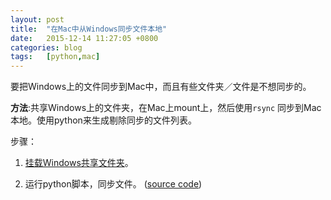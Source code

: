 ```yaml
---
layout: post
title:  "在Mac中从Windows同步文件本地"
date:   2015-12-14 11:27:05 +0800
categories: blog
tags:   [python,mac]
---
```

要把Windows上的文件同步到Mac中，而且有些文件夹／文件是不想同步的。

**方法**:共享Windows上的文件夹，在Mac上mount上，然后使用`rsync` 同步到Mac本地。使用python来生成剔除同步的文件列表。

步骤：    

1. [挂载Windows共享文件夹](/blog/2013/11/13/mac-samba.html)。

2. 运行python脚本，同步文件。 ([source code](https://github.com/snowyxx/MyTest/blob/master/syncdoc.py))
